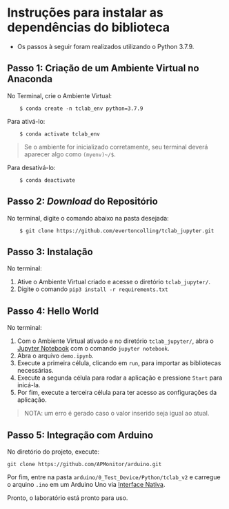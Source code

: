 # Instruções para instalar as dependências do biblioteca

 - Os passos à seguir foram realizados utilizando o Python 3.7.9.

## Passo 1: Criação de um Ambiente Virtual no Anaconda 

No Terminal, crie o Ambiente Virtual:

```
    $ conda create -n tclab_env python=3.7.9
```

Para ativá-lo:

```
    $ conda activate tclab_env
```

> Se o ambiente for inicializado corretamente, seu terminal deverá aparecer algo como ```(myenv)~/$```.

Para desativá-lo:

```
    $ conda deactivate
```

## Passo 2: *Download* do Repositório

No terminal, digite o comando abaixo na pasta desejada:

```
    $ git clone https://github.com/evertoncolling/tclab_jupyter.git
```

## Passo 3: Instalação

No terminal:

1. Ative o Ambiente Virtual criado e acesse o diretório ```tclab_jupyter/```.
2. Digite o comando ```pip3 install -r requirements.txt```

## Passo 4: Hello World

No terminal:

1. Com o Ambiente Virtual ativado e no diretório ```tclab_jupyter/```, abra o [Jupyter Notebook](https://jupyter.org) com o comando ```jupyter notebook```.
2. Abra o arquivo ```demo.ipynb```.
3. Execute a primeira célula, clicando em ```run```, para importar as bibliotecas necessárias.
4. Execute a segunda célula para rodar a aplicação e pressione ```Start``` para inicá-la.
5. Por fim, execute a terceira célula para ter acesso as configurações da aplicação.

> NOTA: um erro é gerado caso o valor inserido seja igual ao atual.

## Passo 5: Integração com Arduino
 
No diretório do projeto, execute:

```
git clone https://github.com/APMonitor/arduino.git
```

Por fim, entre na pasta ```arduino/0_Test_Device/Python/tclab_v2``` e carregue o arquino ```.ino``` em um Arduino Uno via [Interface Nativa](https://www.arduino.cc).

Pronto, o laboratório está pronto para uso.

   

